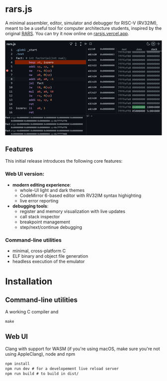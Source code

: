 # rars.js
A minimal assembler, editor, simulator and debugger for RISC-V (RV32IM), meant to be a useful tool for computer architecture students, inspired by the original [RARS](https://github.com/TheThirdOne/rars).
You can try it now online on [rarsjs.vercel.app](https://rarsjs.vercel.app).

![Screenshot of the rars.js Web UI, debugging a recursive factorial program](images/webui.png)
## Features
This initial release introduces the following core features:
### Web UI version:
- **modern editing experience**:
  - whole-UI light and dark themes
  - CodeMirror 6-based editor with RV32IM syntax highighting
  - live error reporting
- **debugging tools**:
  - register and memory visualization with live updates
  - call stack inspector
  - breakpoint management
  - step/next/continue debugging

### Command-line utilities
- minimal, cross-platform C
- ELF binary and object file generation
- headless execution of the emulator

# Installation
## Command-line utilities
A working C compiler and 
```
make
```

## Web UI
Clang with support for WASM (if you're using macOS, make sure you're not using AppleClang), node and npm
```
npm install
npm run dev # for a developement live reload server
npm run build # to build in dist/
```